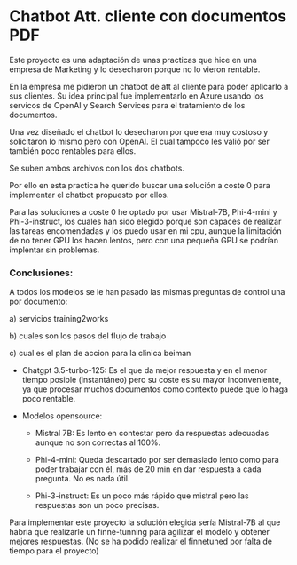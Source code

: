 # Chatbot Att. cliente con documentos PDF

Este proyecto es una adaptación de unas practicas que hice en una empresa de Marketing y lo desecharon porque no lo vieron rentable.

En la empresa me pidieron un chatbot de att al cliente para poder aplicarlo a sus clientes. Su idea principal fue implementarlo en Azure usando los servicos de OpenAI y Search Services para el tratamiento de los documentos.

Una vez diseñado el chatbot lo desecharon por que era muy costoso y solicitaron lo mismo pero con OpenAI. El cual tampoco les valió por ser también poco rentables para ellos.

Se suben ambos archivos con los dos chatbots.

Por ello en esta practica he querido buscar una solución a coste 0 para implementar el chatbot propuesto por ellos.

Para las soluciones a coste 0 he optado por usar Mistral-7B, Phi-4-mini y Phi-3-instruct, los cuales han sido elegido porque son capaces de realizar las tareas encomendadas y los puedo usar en mi cpu, aunque la limitación de no tener GPU los hacen lentos, pero con una pequeña GPU se podrían implentar sin problemas.

### Conclusiones:

A todos los modelos se le han pasado las mismas preguntas de control una por documento:

a) servicios training2works

b) cuales son los pasos del flujo de trabajo

c) cual es el plan de accion para la clinica beiman

- Chatgpt 3.5-turbo-125: Es el que da mejor respuesta y en el menor tiempo posible (instantáneo) pero su coste es su mayor inconveniente, ya que procesar muchos documentos como contexto puede que lo haga poco rentable.

- Modelos opensource: 

    * Mistral 7B: Es lento en contestar pero da respuestas adecuadas aunque no son correctas al 100%.

    * Phi-4-mini: Queda descartado por ser demasiado lento como para poder trabajar con él, más de 20 min en dar respuesta a cada pregunta. No es nada útil.

    * Phi-3-instruct: Es un poco más rápido que mistral pero las respuestas son un poco precisas.

Para implementar este proyecto la solución elegida sería Mistral-7B al que habría que realizarle un finne-tunning para agilizar el modelo y obtener mejores respuestas. (No se ha podido realizar el finnetuned por falta de tiempo para el proyecto)